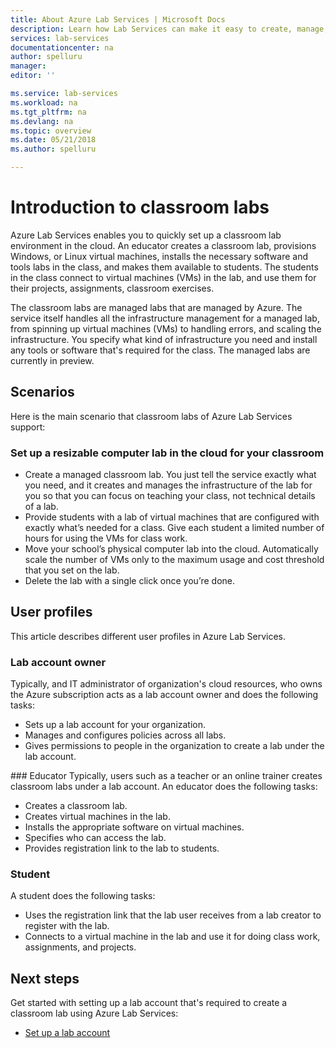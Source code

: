 ```yaml
---
title: About Azure Lab Services | Microsoft Docs
description: Learn how Lab Services can make it easy to create, manage, and secure labs with virtual machines that can be used by developers, testers, educators, students, and others. 
services: lab-services
documentationcenter: na
author: spelluru
manager: 
editor: ''

ms.service: lab-services
ms.workload: na
ms.tgt_pltfrm: na
ms.devlang: na
ms.topic: overview
ms.date: 05/21/2018
ms.author: spelluru

---
```

# Introduction to classroom labs
Azure Lab Services enables you to quickly set up a classroom lab environment in the cloud. An educator creates a classroom lab, provisions Windows, or Linux virtual machines, installs the necessary software and tools labs in the class, and makes them available to students. The students in the class connect to virtual machines (VMs) in the lab, and use them for their projects, assignments, classroom exercises. 

The classroom labs are managed labs that are managed by Azure. The service itself handles all the infrastructure management for a managed lab, from spinning up virtual machines (VMs) to handling errors, and scaling the infrastructure. You specify what kind of infrastructure you need and install any tools or software that's required for the class. The managed labs are currently in preview.  

## Scenarios
Here is the main scenario that classroom labs of Azure Lab Services support: 

### Set up a resizable computer lab in the cloud for your classroom  

- Create a managed classroom lab. You just tell the service exactly what you need, and it creates and manages the infrastructure of the lab for you so that you can focus on teaching your class, not technical details of a lab. 
- Provide students with a lab of virtual machines that are configured with exactly what’s needed for a class. Give each student a limited number of hours for using the VMs for class work.  
- Move your school’s physical computer lab into the cloud. Automatically scale the number of VMs only to the maximum usage and cost threshold that you set on the lab. 
- Delete the lab with a single click once you’re done. 

## User profiles
This article describes different user profiles in Azure Lab Services. 

### Lab account owner
Typically, and IT administrator of organization's cloud resources, who owns the Azure subscription acts as a lab account owner and does the following tasks:   

- Sets up a lab account for your organization.
- Manages and configures policies across all labs.
- Gives permissions to people in the organization to create a lab under the lab account.

### Educator
Typically, users such as a teacher or an online trainer creates classroom labs under a lab account. An educator does the following tasks: 

- Creates a classroom lab.
- Creates virtual machines in the lab. 
- Installs the appropriate software on virtual machines.
- Specifies who can access the lab.
- Provides registration link to the lab to students.

### Student
A student does the following tasks:

- Uses the registration link that the lab user receives from a lab creator to register with the lab. 
- Connects to a virtual machine in the lab and use it for doing class work, assignments, and projects. 

## Next steps
Get started with setting up a lab account that's required to create a classroom lab using Azure Lab Services:

- [Set up a lab account](tutorial-setup-lab-account.md)
